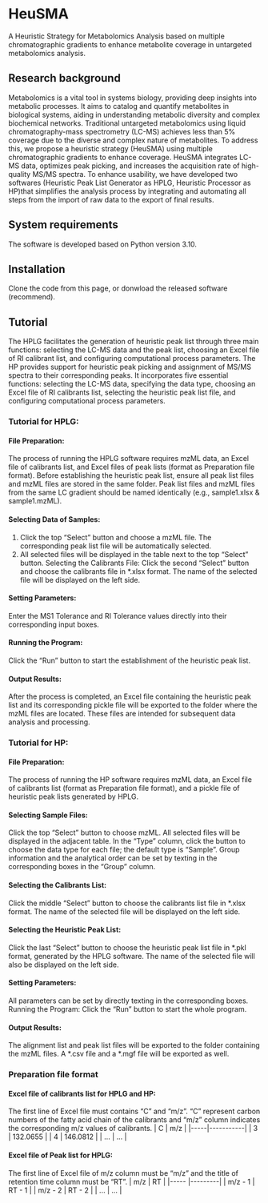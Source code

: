 # HeuSMA
A Heuristic Strategy for Metabolomics Analysis based on multiple chromatographic gradients to enhance metabolite coverage in untargeted metabolomics analysis. 


## Research background
Metabolomics is a vital tool in systems biology, providing deep insights into metabolic processes. It aims to catalog and quantify metabolites in biological systems, aiding in understanding metabolic diversity and complex biochemical networks. Traditional untargeted metabolomics using liquid chromatography-mass spectrometry (LC-MS) achieves less than 5% coverage due to the diverse and complex nature of metabolites. To address this, we propose a heuristic strategy (HeuSMA) using multiple chromatographic gradients to enhance coverage. HeuSMA integrates LC-MS data, optimizes peak picking, and increases the acquisition rate of high-quality MS/MS spectra. To enhance usability, we have developed two softwares (Heuristic Peak List Generator as HPLG, Heuristic Processor as HP)that simplifies the analysis process by integrating and automating all steps from the import of raw data to the export of final results.
## System requirements
The software is developed based on Python version 3.10.
## Installation
Clone the code from this page, or donwload the released software (recommend).

## Tutorial
The HPLG facilitates the generation of heuristic peak list through three main functions: selecting the LC-MS data and the peak list, choosing an Excel file of RI calibrant list, and configuring computational process parameters. 
The HP provides support for heuristic peak picking and assignment of MS/MS spectra to their corresponding peaks. It incorporates five essential functions: selecting the LC-MS data, specifying the data type, choosing an Excel file of RI calibrants list, selecting the heuristic peak list file, and configuring computational process parameters. 

### Tutorial for HPLG:
#### File Preparation: 
The process of running the HPLG software requires mzML data, an Excel file of calibrants list, and Excel files of peak lists (format as Preparation file format). Before establishing the heuristic peak list, ensure all peak list files and mzML files are stored in the same folder. Peak list files and mzML files from the same LC gradient should be named identically (e.g., sample1.xlsx & sample1.mzML).

#### Selecting Data of Samples:
1. Click the top “Select” button and choose a mzML file. The corresponding peak list file will be automatically selected.
2. All selected files will be displayed in the table next to the top “Select” button.
Selecting the Calibrants File:
Click the second “Select” button and choose the calibrants file in *.xlsx format. The name of the selected file will be displayed on the left side.
#### Setting Parameters:
Enter the MS1 Tolerance and RI Tolerance values directly into their corresponding input boxes.
#### Running the Program:
Click the “Run” button to start the establishment of the heuristic peak list.
#### Output Results:
After the process is completed, an Excel file containing the heuristic peak list and its corresponding pickle file will be exported to the folder where the mzML files are located. These files are intended for subsequent data analysis and processing. 
### Tutorial for HP:
#### File Preparation:
The process of running the HP software requires mzML data, an Excel file of calibrants list (format as Preparation file format), and a pickle file of heuristic peak lists generated by HPLG.
#### Selecting Sample Files:
Click the top “Select” button to choose mzML. All selected files will be displayed in the adjacent table. In the “Type” column, click the button to choose the data type for each file; the default type is “Sample”. Group information and the analytical order can be set by texting in the corresponding boxes in the “Group” column.
#### Selecting the Calibrants List:
Click the middle “Select” button to choose the calibrants list file in *.xlsx format. The name of the selected file will be displayed on the left side.
#### Selecting the Heuristic Peak List:
Click the last “Select” button to choose the heuristic peak list file in *.pkl format, generated by the HPLG software. The name of the selected file will also be displayed on the left side.
#### Setting Parameters:
All parameters can be set by directly texting in the corresponding boxes.
Running the Program:
Click the “Run” button to start the whole program.
#### Output Results:
The alignment list and peak list files will be exported to the folder containing the mzML files. A *.csv file and a *.mgf file will be exported as well.

### Preparation file format
#### Excel file of calibrants list for HPLG and HP:
The first line of Excel file must contains “C” and “m/z”. “C” represent carbon numbers of the fatty acid chain of the calibrants and “m/z” column indicates the corresponding m/z values of calibrants.
| C   | m/z       |
|-----|-----------|
| 3   | 132.0655  |
| 4   | 146.0812  |
| ... | ...       |

#### Excel file of Peak list for HPLG:
The first line of Excel file of m/z column must be “m/z” and the title of retention time column must be “RT”. 
| m/z        | RT      |
|-----       |---------|
| m/z - 1    | RT - 1  |
| m/z - 2    | RT - 2  |
| ...        | ...     |
